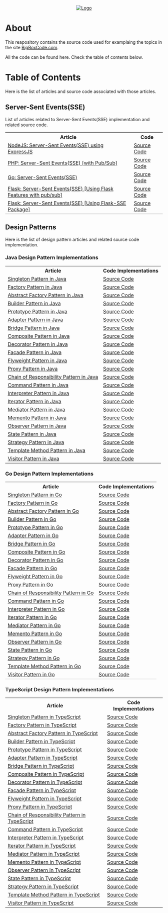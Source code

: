 <div align="center">
    <a href="https://bigboxcode.com" target="_blank">
        <img src="https://bigboxcode.com/wp-content/uploads/2021/03/bigboxcode-inv.png" 
        alt="Logo">
    </a>
</div>

# About

This reapository contains the source code used for examplaing the topics in the site <a title="BigBoxCode.com" href="https://bigboxcode.com">BigBoxCode.com</a>.

All the code can be found here. Check the table of contents below.


# Table of Contents

Here is the list of articles and source code associated with those articles.

## Server-Sent Events(SSE)

List of articles related to Server-Sent Events(SSE) implementation and related source code.

<table vertical-align="middle">
    <tr>
        <th>Article</th>        
        <th>Code</th>
    </tr>
    <tr>
        <td><a href="https://bigboxcode.com/nodejs-server-sent-events-sse">NodeJS: Server-Sent Events(SSE) using ExpressJS</a></td>
        <td><a href="https://github.com/webhkp/BigBoxCode/tree/main/sse/expressjs-sse">Source Code</a></td>
    </tr>
    <tr>
        <td><a href="https://bigboxcode.com/php-server-sent-events-sse">PHP: Server-Sent Events(SSE) [with Pub/Sub]</a></td>
        <td><a href="https://github.com/webhkp/BigBoxCode/tree/main/sse/php-sse">Source Code</a></td>
    </tr>
    <tr>
        <td><a href="https://bigboxcode.com/go-server-sent-events-sse">Go: Server-Sent Events(SSE)</a></td>
        <td><a href="https://github.com/webhkp/BigBoxCode/tree/main/sse/go-sse">Source Code</a></td>
    </tr>
    <tr>
        <td><a href="https://bigboxcode.com/flask-server-sent-events-sse">Flask: Server-Sent Events(SSE) [Using Flask Features with pub/sub]</a></td>
        <td><a href="https://github.com/webhkp/BigBoxCode/tree/main/sse/flask-sse/sse">Source Code</a></td>
    </tr>
    <tr>
        <td><a href="https://bigboxcode.com/flask-server-sent-events-sse">Flask: Server-Sent Events(SSE) [Using Flask-SSE Package]</a></td>
        <td><a href="https://github.com/webhkp/BigBoxCode/tree/main/sse/flask-sse/sse-using-package">Source Code</a></td>
    </tr>
</table>


## Design Patterns

Here is the list of design pattern articles and related source code implementation.

### Java Design Pattern Implementations

<table vertical-align="middle">
    <tr>
        <th>Article</th>        
        <th>Code Implementations</th>
    </tr>
    <tr>
        <td><a href="https://bigboxcode.com/design-pattern-singleton-pattern-java">Singleton Pattern in Java</a></td>
        <td><a href="https://github.com/webhkp/BigBoxCode/tree/main/design-patterns/JavaDesignPatterns/src/com/bigboxcode/designpattern/singleton">Source Code</a></td>
    </tr>
    <tr>
        <td><a href="https://bigboxcode.com/design-pattern-factory-pattern-java">Factory Pattern in Java</a></td>
        <td><a href="https://github.com/webhkp/BigBoxCode/tree/main/design-patterns/JavaDesignPatterns/src/com/bigboxcode/designpattern/factory">Source Code</a></td>
    </tr>
    <tr>
        <td><a href="https://bigboxcode.com/design-pattern-builder-pattern-in-java">Abstract Factory Pattern in Java</a></td>
        <td><a href="https://github.com/webhkp/BigBoxCode/tree/main/design-patterns/JavaDesignPatterns/src/com/bigboxcode/designpattern/abstractfactory">Source Code</a></td>
    </tr>
    <tr>
        <td><a href="https://bigboxcode.com/design-pattern-builder-pattern-java">Builder Pattern in Java</a></td>
        <td><a href="https://github.com/webhkp/BigBoxCode/tree/main/design-patterns/JavaDesignPatterns/src/com/bigboxcode/designpattern/builder">Source Code</a></td>
    </tr>
    <tr>
        <td><a href="https://bigboxcode.com/design-pattern-prototype-pattern">Prototype Pattern in Java</a></td>
        <td><a href="https://github.com/webhkp/BigBoxCode/tree/main/design-patterns/JavaDesignPatterns/src/com/bigboxcode/designpattern/prototype">Source Code</a></td>
    </tr>
    <tr>
        <td><a href="https://bigboxcode.com/design-pattern-adapter-pattern-java">Adapter Pattern in Java</a></td>
        <td><a href="https://github.com/webhkp/BigBoxCode/tree/main/design-patterns/JavaDesignPatterns/src/com/bigboxcode/designpattern/adapter">Source Code</a></td>
    </tr>
    <tr>
        <td><a href="https://bigboxcode.com/design-pattern-bridge-pattern-java">Bridge Pattern in Java</a></td>
        <td><a href="https://github.com/webhkp/BigBoxCode/tree/main/design-patterns/JavaDesignPatterns/src/com/bigboxcode/designpattern/bridge">Source Code</a></td>
    </tr>
    <tr>
        <td><a href="https://bigboxcode.com/design-pattern-composite-pattern-in-java">Composite Pattern in Java</a></td>
        <td><a href="https://github.com/webhkp/BigBoxCode/tree/main/design-patterns/JavaDesignPatterns/src/com/bigboxcode/designpattern/composite">Source Code</a></td>
    </tr>
    <tr>
        <td><a href="https://bigboxcode.com/design-pattern-decorator-pattern-in-java">Decorator Pattern in Java</a></td>
        <td><a href="https://github.com/webhkp/BigBoxCode/tree/main/design-patterns/JavaDesignPatterns/src/com/bigboxcode/designpattern/decorator">Source Code</a></td>
    </tr>
    <tr>
        <td><a href="https://bigboxcode.com/design-pattern-facade-pattern-in-java">Facade Pattern in Java</a></td>
        <td><a href="https://github.com/webhkp/BigBoxCode/tree/main/design-patterns/JavaDesignPatterns/src/com/bigboxcode/designpattern/facade">Source Code</a></td>
    </tr>
    <tr>
        <td><a href="https://bigboxcode.com/design-pattern-flyweight-pattern-java">Flyweight Pattern in Java</a></td>
        <td><a href="https://github.com/webhkp/BigBoxCode/tree/main/design-patterns/JavaDesignPatterns/src/com/bigboxcode/designpattern/flyweight">Source Code</a></td>
    </tr>
    <tr>
        <td><a href="https://bigboxcode.com/design-pattern-proxy-pattern-java">Proxy Pattern in Java</a></td>
        <td><a href="https://github.com/webhkp/BigBoxCode/tree/main/design-patterns/JavaDesignPatterns/src/com/bigboxcode/designpattern/proxy">Source Code</a></td>
    </tr>
    <tr>
        <td><a href="https://bigboxcode.com/design-pattern-chain-of-responsibility-pattern-java">Chain of Responsibility Pattern in Java</a></td>
        <td><a href="https://github.com/webhkp/BigBoxCode/tree/main/design-patterns/JavaDesignPatterns/src/com/bigboxcode/designpattern/chainofresponsibility">Source Code</a></td>
    </tr>
    <tr>
        <td><a href="https://bigboxcode.com/design-pattern-command-pattern-java">Command Pattern in Java</a></td>
        <td><a href="https://github.com/webhkp/BigBoxCode/tree/main/design-patterns/JavaDesignPatterns/src/com/bigboxcode/designpattern/command">Source Code</a></td>
    </tr>
    <tr>
        <td><a href="https://bigboxcode.com/design-pattern-interpreter-pattern-java">Interpreter Pattern in Java</a></td>
        <td><a href="https://github.com/webhkp/BigBoxCode/tree/main/design-patterns/JavaDesignPatterns/src/com/bigboxcode/designpattern/interpreter">Source Code</a></td>
    </tr>
    <tr>
        <td><a href="https://bigboxcode.com/design-pattern-iterator-pattern-java">Iterator Pattern in Java</a></td>
        <td><a href="https://github.com/webhkp/BigBoxCode/tree/main/design-patterns/JavaDesignPatterns/src/com/bigboxcode/designpattern/iterator">Source Code</a></td>
    </tr>
    <tr>
        <td><a href="https://bigboxcode.com/design-pattern-mediator-pattern-java">Mediator Pattern in Java</a></td>
        <td><a href="https://github.com/webhkp/BigBoxCode/tree/main/design-patterns/JavaDesignPatterns/src/com/bigboxcode/designpattern/mediator">Source Code</a></td>
    </tr>
    <tr>
        <td><a href="https://bigboxcode.com/design-pattern-memento-pattern-java">Memento Pattern in Java</a></td>
        <td><a href="https://github.com/webhkp/BigBoxCode/tree/main/design-patterns/JavaDesignPatterns/src/com/bigboxcode/designpattern/memento">Source Code</a></td>
    </tr>
    <tr>
        <td><a href="https://bigboxcode.com/design-pattern-observer-pattern-java">Observer Pattern in Java</a></td>
        <td><a href="https://github.com/webhkp/BigBoxCode/tree/main/design-patterns/JavaDesignPatterns/src/com/bigboxcode/designpattern/observer">Source Code</a></td>
    </tr>
    <tr>
        <td><a href="https://bigboxcode.com/design-pattern-state-pattern-java">State Pattern in Java</a></td>
        <td><a href="https://github.com/webhkp/BigBoxCode/tree/main/design-patterns/JavaDesignPatterns/src/com/bigboxcode/designpattern/state">Source Code</a></td>
    </tr>
    <tr>
        <td><a href="https://bigboxcode.com/design-pattern-strategy-pattern-java">Strategy Pattern in Java</a></td>
        <td><a href="https://github.com/webhkp/BigBoxCode/tree/main/design-patterns/JavaDesignPatterns/src/com/bigboxcode/designpattern/strategy">Source Code</a></td>
    </tr>
    <tr>
        <td><a href="https://bigboxcode.com/design-pattern-template-method-pattern-java">Template Method Pattern in Java</a></td>
        <td><a href="https://github.com/webhkp/BigBoxCode/tree/main/design-patterns/JavaDesignPatterns/src/com/bigboxcode/designpattern/templatemethod">Source Code</a></td>
    </tr>
    <tr>
        <td><a href="https://bigboxcode.com/design-pattern-visitor-pattern-java">Visitor Pattern in Java</a></td>
        <td><a href="https://github.com/webhkp/BigBoxCode/tree/main/design-patterns/JavaDesignPatterns/src/com/bigboxcode/designpattern/visitor">Source Code</a></td>
    </tr>    
</table>


### Go Design Pattern Implementations

<table vertical-align="middle">
    <tr>
        <th>Article</th>        
        <th>Code Implementations</th>
    </tr>
    <tr>
        <td><a href="https://bigboxcode.com/design-pattern-singleton-pattern-go">Singleton Pattern in Go</a></td>
        <td><a href="https://github.com/webhkp/BigBoxCode/tree/main/design-patterns/go/singleton">Source Code</a></td>
    </tr>
    <tr>
        <td><a href="https://bigboxcode.com/design-pattern-factory-pattern-go">Factory Pattern in Go</a></td>
        <td><a href="https://github.com/webhkp/BigBoxCode/tree/main/design-patterns/go/factory">Source Code</a></td>
    </tr>
    <tr>
        <td><a href="https://bigboxcode.com/design-pattern-abstract-factor-pattern-go">Abstract Factory Pattern in Go</a></td>
        <td><a href="https://github.com/webhkp/BigBoxCode/tree/main/design-patterns/go/abstract_factory">Source Code</a></td>
    </tr>
    <tr>
        <td><a href="https://bigboxcode.com/design-pattern-builder-pattern-go">Builder Pattern in Go</a></td>
        <td><a href="https://github.com/webhkp/BigBoxCode/tree/main/design-patterns/go/builder">Source Code</a></td>
    </tr>
    <tr>
        <td><a href="https://bigboxcode.com/design-pattern-prototype-pattern-go">Prototype Pattern in Go</a></td>
        <td><a href="https://github.com/webhkp/BigBoxCode/tree/main/design-patterns/go/prototype">Source Code</a></td>
    </tr>
    <tr>
        <td><a href="https://bigboxcode.com/design-pattern-adapter-pattern-go">Adapter Pattern in Go</a></td>
        <td><a href="https://github.com/webhkp/BigBoxCode/tree/main/design-patterns/go/adapter">Source Code</a></td>
    </tr>
    <tr>
        <td><a href="https://bigboxcode.com/design-pattern-bridge-pattern-go">Bridge Pattern in Go</a></td>
        <td><a href="https://github.com/webhkp/BigBoxCode/tree/main/design-patterns/go/bridge">Source Code</a></td>
    </tr>
    <tr>
        <td><a href="https://bigboxcode.com/design-pattern-composite-pattern-go">Composite Pattern in Go</a></td>
        <td><a href="https://github.com/webhkp/BigBoxCode/tree/main/design-patterns/go/composite">Source Code</a></td>
    </tr>
    <tr>
        <td><a href="https://bigboxcode.com/design-pattern-decorator-pattern-go">Decorator Pattern in Go</a></td>
        <td><a href="https://github.com/webhkp/BigBoxCode/tree/main/design-patterns/go/decorator">Source Code</a></td>
    </tr>
    <tr>
        <td><a href="#">Facade Pattern in Go</a></td>
        <td><a href="#">Source Code</a></td>
    </tr>
    <tr>
        <td><a href="#">Flyweight Pattern in Go</a></td>
        <td><a href="#">Source Code</a></td>
    </tr>
    <tr>
        <td><a href="#">Proxy Pattern in Go</a></td>
        <td><a href="#">Source Code</a></td>
    </tr>
    <tr>
        <td><a href="#">Chain of Responsibility Pattern in Go</a></td>
        <td><a href="#">Source Code</a></td>
    </tr>
    <tr>
        <td><a href="#">Command Pattern in Go</a></td>
        <td><a href="#">Source Code</a></td>
    </tr>
    <tr>
        <td><a href="#">Interpreter Pattern in Go</a></td>
        <td><a href="#">Source Code</a></td>
    </tr>
    <tr>
        <td><a href="#">Iterator Pattern in Go</a></td>
        <td><a href="#">Source Code</a></td>
    </tr>
    <tr>
        <td><a href="#">Mediator Pattern in Go</a></td>
        <td><a href="#">Source Code</a></td>
    </tr>
    <tr>
        <td><a href="#">Memento Pattern in Go</a></td>
        <td><a href="#">Source Code</a></td>
    </tr>
    <tr>
        <td><a href="#">Observer Pattern in Go</a></td>
        <td><a href="#">Source Code</a></td>
    </tr>
    <tr>
        <td><a href="#">State Pattern in Go</a></td>
        <td><a href="#">Source Code</a></td>
    </tr>
    <tr>
        <td><a href="#">Strategy Pattern in Go</a></td>
        <td><a href="#">Source Code</a></td>
    </tr>
    <tr>
        <td><a href="#">Template Method Pattern in Go</a></td>
        <td><a href="#">Source Code</a></td>
    </tr>
    <tr>
        <td><a href="#">Visitor Pattern in Go</a></td>
        <td><a href="#">Source Code</a></td>
    </tr>    
</table>



### TypeScript Design Pattern Implementations

<table vertical-align="middle">
    <tr>
        <th>Article</th>        
        <th>Code Implementations</th>
    </tr>
    <tr>
        <td><a href="https://bigboxcode.com/design-pattern-singleton-pattern-typescript">Singleton Pattern in TypeScript</a></td>
        <td><a href="https://github.com/webhkp/BigBoxCode/tree/main/design-patterns/ts/singleton">Source Code</a></td>
    </tr>
    <tr>
        <td><a href="https://bigboxcode.com/design-pattern-factory-pattern-typescript">Factory Pattern in TypeScript</a></td>
        <td><a href="https://github.com/webhkp/BigBoxCode/tree/main/design-patterns/ts/factory">Source Code</a></td>
    </tr>
    <tr>
        <td><a href="https://bigboxcode.com/design-pattern-abstract-factory-pattern-typescript">Abstract Factory Pattern in TypeScript</a></td>
        <td><a href="https://github.com/webhkp/BigBoxCode/tree/main/design-patterns/ts/abstract-factory">Source Code</a></td>
    </tr>
    <tr>
        <td><a href="https://bigboxcode.com/design-pattern-builder-pattern-typescript">Builder Pattern in TypeScript</a></td>
        <td><a href="https://github.com/webhkp/BigBoxCode/tree/main/design-patterns/ts/builder">Source Code</a></td>
    </tr>
    <tr>
        <td><a href="https://bigboxcode.com/design-pattern-prototype-pattern-typescript">Prototype Pattern in TypeScript</a></td>
        <td><a href="https://github.com/webhkp/BigBoxCode/tree/main/design-patterns/ts/prototype">Source Code</a></td>
    </tr>
    <tr>
        <td><a href="https://bigboxcode.com/design-pattern-adapter-pattern-typescript">Adapter Pattern in TypeScript</a></td>
        <td><a href="https://github.com/webhkp/BigBoxCode/tree/main/design-patterns/ts/adapter">Source Code</a></td>
    </tr>
    <tr>
        <td><a href="https://bigboxcode.com/design-pattern-bridge-pattern-typescript">Bridge Pattern in TypeScript</a></td>
        <td><a href="https://github.com/webhkp/BigBoxCode/tree/main/design-patterns/ts/bridge">Source Code</a></td>
    </tr>
    <tr>
        <td><a href="#">Composite Pattern in TypeScript</a></td>
        <td><a href="#">Source Code</a></td>
    </tr>
    <tr>
        <td><a href="#">Decorator Pattern in TypeScript</a></td>
        <td><a href="#">Source Code</a></td>
    </tr>
    <tr>
        <td><a href="#">Facade Pattern in TypeScript</a></td>
        <td><a href="#">Source Code</a></td>
    </tr>
    <tr>
        <td><a href="#">Flyweight Pattern in TypeScript</a></td>
        <td><a href="#">Source Code</a></td>
    </tr>
    <tr>
        <td><a href="#">Proxy Pattern in TypeScript</a></td>
        <td><a href="#">Source Code</a></td>
    </tr>
    <tr>
        <td><a href="#">Chain of Responsibility Pattern in TypeScript</a></td>
        <td><a href="#">Source Code</a></td>
    </tr>
    <tr>
        <td><a href="#">Command Pattern in TypeScript</a></td>
        <td><a href="#">Source Code</a></td>
    </tr>
    <tr>
        <td><a href="#">Interpreter Pattern in TypeScript</a></td>
        <td><a href="#">Source Code</a></td>
    </tr>
    <tr>
        <td><a href="#">Iterator Pattern in TypeScript</a></td>
        <td><a href="#">Source Code</a></td>
    </tr>
    <tr>
        <td><a href="#">Mediator Pattern in TypeScript</a></td>
        <td><a href="#">Source Code</a></td>
    </tr>
    <tr>
        <td><a href="#">Memento Pattern in TypeScript</a></td>
        <td><a href="#">Source Code</a></td>
    </tr>
    <tr>
        <td><a href="#">Observer Pattern in TypeScript</a></td>
        <td><a href="#">Source Code</a></td>
    </tr>
    <tr>
        <td><a href="#">State Pattern in TypeScript</a></td>
        <td><a href="#">Source Code</a></td>
    </tr>
    <tr>
        <td><a href="#">Strategy Pattern in TypeScript</a></td>
        <td><a href="#">Source Code</a></td>
    </tr>
    <tr>
        <td><a href="#">Template Method Pattern in TypeScript</a></td>
        <td><a href="#">Source Code</a></td>
    </tr>
    <tr>
        <td><a href="#">Visitor Pattern in TypeScript</a></td>
        <td><a href="#">Source Code</a></td>
    </tr>    
</table>